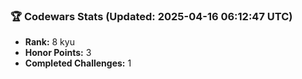 ### 🏆 Codewars Stats (Updated: 2025-04-16 06:12:47 UTC)

- **Rank:** 8 kyu
- **Honor Points:** 3
- **Completed Challenges:** 1
